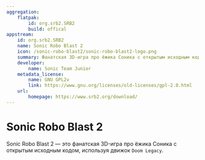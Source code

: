 ```yaml
---
aggregation:
    flatpak:
        id: org.srb2.SRB2
        build: offical
appstream:
    id: org.srb2.SRB2
    name: Sonic Robo Blast 2
    icon: /sonic-robo-blast2/sonic-robo-blast2-logo.png
    summary: Фанатская 3D-игра про ёжика Соника с открытым исходным кодом
    developer:
        name: Sonic Team Junior
    metadata_license:
        name: GNU GPL2v
        link: https://www.gnu.org/licenses/old-licenses/gpl-2.0.html
    url:
        homepage: https://www.srb2.org/download/
---
```


# Sonic Robo Blast 2

Sonic Robo Blast 2 — это фанатская 3D-игра про ёжика Соника с открытым исходным кодом, используя движок `Doom Legacy`.

<AGWGallery />
<!--@include: @apps/_parts/install/content-flatpak.md-->
